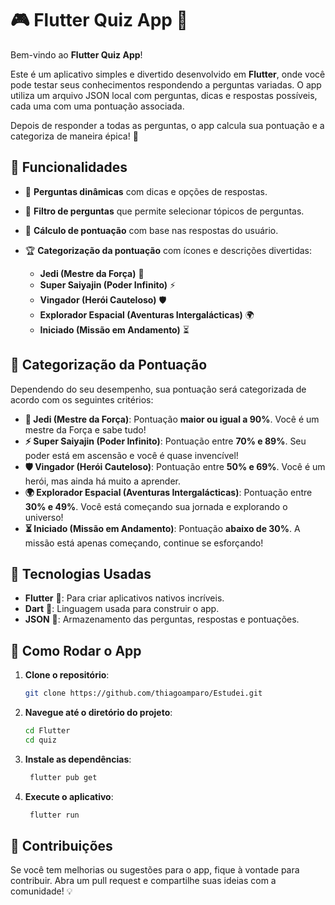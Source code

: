# 🎮 **Flutter Quiz App** 🚀

Bem-vindo ao **Flutter Quiz App**! 

Este é um aplicativo simples e divertido desenvolvido em **Flutter**, onde você pode testar seus conhecimentos respondendo a perguntas variadas. O app utiliza um arquivo JSON local com perguntas, dicas e respostas possíveis, cada uma com uma pontuação associada.

Depois de responder a todas as perguntas, o app calcula sua pontuação e a categoriza de maneira épica! 🎯

## 📜 **Funcionalidades**

- 📝 **Perguntas dinâmicas** com dicas e opções de respostas.
- 🧩 **Filtro de perguntas** que permite selecionar tópicos de perguntas.
- 🧮 **Cálculo de pontuação** com base nas respostas do usuário.
- 🏆 **Categorização da pontuação** com ícones e descrições divertidas:

  - **Jedi (Mestre da Força)** 🌟
  - **Super Saiyajin (Poder Infinito)** ⚡
  - **Vingador (Herói Cauteloso)** 🛡️
  - **Explorador Espacial (Aventuras Intergalácticas)** 🌍
  - **Iniciado (Missão em Andamento)** ⏳

## 🏅 **Categorização da Pontuação**

Dependendo do seu desempenho, sua pontuação será categorizada de acordo com os seguintes critérios:

- **🌟 Jedi (Mestre da Força)**: Pontuação **maior ou igual a 90%**. Você é um mestre da Força e sabe tudo!
- **⚡ Super Saiyajin (Poder Infinito)**: Pontuação entre **70% e 89%**. Seu poder está em ascensão e você é quase invencível!
- **🛡️ Vingador (Herói Cauteloso)**: Pontuação entre **50% e 69%**. Você é um herói, mas ainda há muito a aprender.
- **🌍 Explorador Espacial (Aventuras Intergalácticas)**: Pontuação entre **30% e 49%**. Você está começando sua jornada e explorando o universo!
- **⏳ Iniciado (Missão em Andamento)**: Pontuação **abaixo de 30%**. A missão está apenas começando, continue se esforçando!

## 🔧 **Tecnologias Usadas**

- **Flutter** 🦋: Para criar aplicativos nativos incríveis.
- **Dart** 🦄: Linguagem usada para construir o app.
- **JSON** 📄: Armazenamento das perguntas, respostas e pontuações.

## 🚀 **Como Rodar o App**

1. **Clone o repositório**:
   ```bash
   git clone https://github.com/thiagoamparo/Estudei.git
    ```
2. **Navegue até o diretório do projeto**:
   ```bash
   cd Flutter
   cd quiz
    ```
3. **Instale as dependências**:
   ```bash
    flutter pub get
    ```
4. **Execute o aplicativo**:
   ```bash
    flutter run
    ```

## 🤝 **Contribuições**
Se você tem melhorias ou sugestões para o app, fique à vontade para contribuir. Abra um pull request e compartilhe suas ideias com a comunidade! 💡